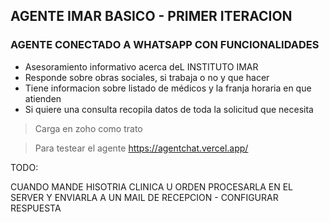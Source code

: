 ## AGENTE IMAR BASICO - PRIMER ITERACION

### AGENTE CONECTADO A WHATSAPP CON FUNCIONALIDADES

- Asesoramiento informativo acerca deL INSTITUTO IMAR
- Responde sobre obras sociales, si trabaja o no y que hacer
- Tiene informacion sobre listado de médicos y la franja horaria en que atienden
- Si quiere una consulta recopila datos de toda la solicitud que necesita 
> Carga en zoho como trato


> Para testear el agente
https://agentchat.vercel.app/


TODO:

CUANDO MANDE HISOTRIA CLINICA U ORDEN PROCESARLA EN EL SERVER Y ENVIARLA A UN MAIL DE RECEPCION - CONFIGURAR RESPUESTA